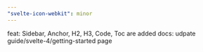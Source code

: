 ```yaml
---
"svelte-icon-webkit": minor
---
```


feat: Sidebar, Anchor, H2, H3, Code, Toc are added
docs: udpate guide/svelte-4/getting-started page
